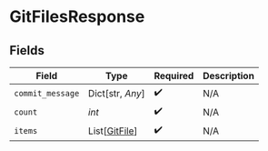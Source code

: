 # GitFilesResponse


## Fields

| Field                                           | Type                                            | Required                                        | Description                                     |
| ----------------------------------------------- | ----------------------------------------------- | ----------------------------------------------- | ----------------------------------------------- |
| `commit_message`                                | Dict[str, *Any*]                                | :heavy_check_mark:                              | N/A                                             |
| `count`                                         | *int*                                           | :heavy_check_mark:                              | N/A                                             |
| `items`                                         | List[[GitFile](../../models/shared/gitfile.md)] | :heavy_check_mark:                              | N/A                                             |